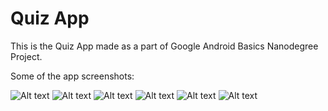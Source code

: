 # Quiz App
This is the Quiz App made as a part of Google Android Basics Nanodegree Project.

Some of the app screenshots:

![Alt text](https://i.imgur.com/MU7Rzjnl.png)        ![Alt text](https://i.imgur.com/3mnR0Rjl.png)
![Alt text](https://i.imgur.com/2wBbiTHl.png)
![Alt text](https://i.imgur.com/UnQNxvGl.png)
![Alt text](https://i.imgur.com/eckFUtxl.png)
![Alt text](https://i.imgur.com/ybJiUXil.png)
